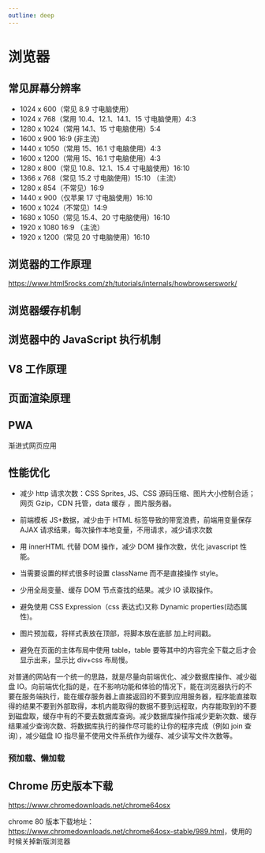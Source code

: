 ```yaml
---
outline: deep
---
```


# 浏览器

## 常见屏幕分辨率

- 1024 x 600（常见 8.9 寸电脑使用）
- 1024 x 768（常用 10.4、12.1、14.1、15 寸电脑使用）4:3
- 1280 x 1024（常用 14.1、15 寸电脑使用）5:4
- 1600 x 900 16:9 (非主流)
- 1440 x 1050（常用 15、16.1 寸电脑使用）4:3
- 1600 x 1200（常用 15、16.1 寸电脑使用）4:3
- 1280 x 800（常见 10.8、12.1、15.4 寸电脑使用）16:10
- 1366 x 768（常见 15.2 寸电脑使用）15:10 （主流）
- 1280 x 854（不常见）16:9
- 1440 x 900（仅苹果 17 寸电脑使用）16:10
- 1600 x 1024（不常见）14:9
- 1680 x 1050（常见 15.4、20 寸电脑使用）16:10
- 1920 x 1080 16:9 （主流）
- 1920 x 1200（常见 20 寸电脑使用）16:10

## 浏览器的工作原理

<https://www.html5rocks.com/zh/tutorials/internals/howbrowserswork/>

## 浏览器缓存机制

## 浏览器中的 JavaScript 执行机制

## V8 工作原理

## 页面渲染原理

## PWA

渐进式网页应用

## 性能优化

- 减少 http 请求次数：CSS Sprites, JS、CSS 源码压缩、图片大小控制合适；网页 Gzip，CDN 托管，data 缓存 ，图片服务器。

- 前端模板 JS+数据，减少由于 HTML 标签导致的带宽浪费，前端用变量保存 AJAX 请求结果，每次操作本地变量，不用请求，减少请求次数

- 用 innerHTML 代替 DOM 操作，减少 DOM 操作次数，优化 javascript 性能。

- 当需要设置的样式很多时设置 className 而不是直接操作 style。

- 少用全局变量、缓存 DOM 节点查找的结果。减少 IO 读取操作。

- 避免使用 CSS Expression（css 表达式)又称 Dynamic properties(动态属性)。

- 图片预加载，将样式表放在顶部，将脚本放在底部 加上时间戳。

- 避免在页面的主体布局中使用 table，table 要等其中的内容完全下载之后才会显示出来，显示比 div+css 布局慢。

对普通的网站有一个统一的思路，就是尽量向前端优化、减少数据库操作、减少磁盘 IO。向前端优化指的是，在不影响功能和体验的情况下，能在浏览器执行的不要在服务端执行，能在缓存服务器上直接返回的不要到应用服务器，程序能直接取得的结果不要到外部取得，本机内能取得的数据不要到远程取，内存能取到的不要到磁盘取，缓存中有的不要去数据库查询。减少数据库操作指减少更新次数、缓存结果减少查询次数、将数据库执行的操作尽可能的让你的程序完成（例如 join 查询），减少磁盘 IO 指尽量不使用文件系统作为缓存、减少读写文件次数等。

### 预加载、懒加载

## Chrome 历史版本下载

<https://www.chromedownloads.net/chrome64osx>

chrome 80 版本下载地址：<https://www.chromedownloads.net/chrome64osx-stable/989.html>，使用的时候关掉新版浏览器
